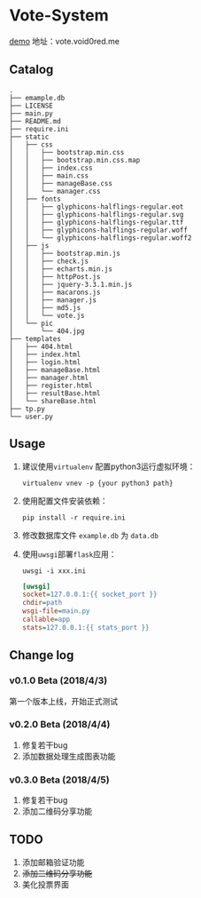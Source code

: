 # Vote-System

[demo](http://vote.void0red.me) 地址：vote.void0red.me

## Catalog

```
.
├── emample.db
├── LICENSE
├── main.py
├── README.md
├── require.ini
├── static
│   ├── css
│   │   ├── bootstrap.min.css
│   │   ├── bootstrap.min.css.map
│   │   ├── index.css
│   │   ├── main.css
│   │   ├── manageBase.css
│   │   └── manager.css
│   ├── fonts
│   │   ├── glyphicons-halflings-regular.eot
│   │   ├── glyphicons-halflings-regular.svg
│   │   ├── glyphicons-halflings-regular.ttf
│   │   ├── glyphicons-halflings-regular.woff
│   │   └── glyphicons-halflings-regular.woff2
│   ├── js
│   │   ├── bootstrap.min.js
│   │   ├── check.js
│   │   ├── echarts.min.js
│   │   ├── httpPost.js
│   │   ├── jquery-3.3.1.min.js
│   │   ├── macarons.js
│   │   ├── manager.js
│   │   ├── md5.js
│   │   └── vote.js
│   └── pic
│       └── 404.jpg
├── templates
│   ├── 404.html
│   ├── index.html
│   ├── login.html
│   ├── manageBase.html
│   ├── manager.html
│   ├── register.html
│   ├── resultBase.html
│   └── shareBase.html
├── tp.py
└── user.py
```

## Usage

1. 建议使用`virtualenv` 配置python3运行虚拟环境：

   `virtualenv vnev -p {your python3 path}`

2. 使用配置文件安装依赖：

   `pip install -r require.ini`

3. 修改数据库文件 `example.db` 为 `data.db`

4. 使用`uwsgi`部署`flask`应用：

   `uwsgi -i xxx.ini`

   ```ini
   [uwsgi]
   socket=127.0.0.1:{{ socket_port }}
   chdir=path
   wsgi-file=main.py
   callable=app
   stats=127.0.0.1:{{ stats_port }} 
   ```

##  Change log

### v0.1.0 Beta (2018/4/3)

第一个版本上线，开始正式测试

### v0.2.0 Beta (2018/4/4)

1. 修复若干bug
2. 添加数据处理生成图表功能

### v0.3.0 Beta (2018/4/5)

1. 修复若干bug
2. 添加二维码分享功能

## TODO

1. 添加邮箱验证功能
2. ~~添加二维码分享功能~~
3. 美化投票界面